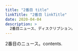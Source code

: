 ```yaml
---
title: "2番目 title"
linkTitle: "2番目 linkTitle"
date: 2020-04-04
description: >
  2番目ニュース、ディスクリプション。
---
```


2番目のニュース。contents.
